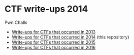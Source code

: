 # CTF write-ups 2014

Pwn Challs

* [Write-ups for CTFs that occurred in 2013](https://github.com/ctfs/write-ups-2013)
* [Write-ups for CTFs that occurred in 2014](https://github.com/ctfs/write-ups-2014) (this repository)
* [Write-ups for CTFs that occurred in 2015](https://github.com/ctfs/write-ups-2015)
* [Write-ups for CTFs that occurred in 2016](https://github.com/ctfs/write-ups-2016)
